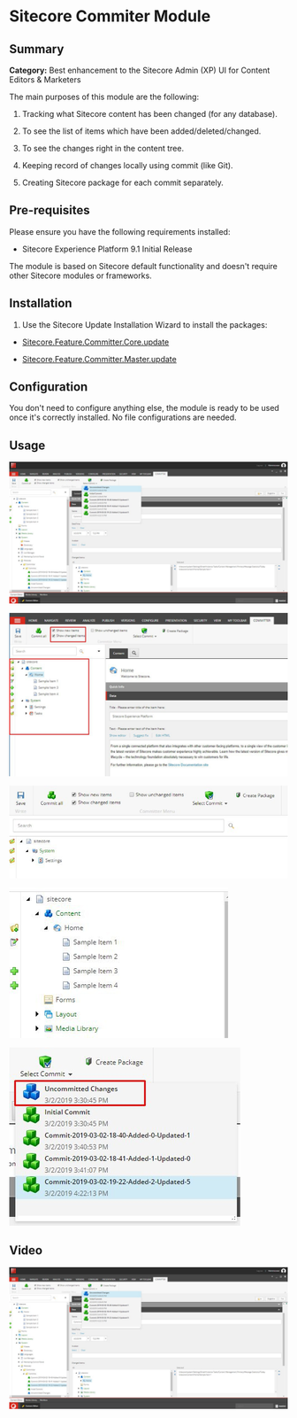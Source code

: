 # Sitecore Commiter Module

  

## Summary

  

**Category:** Best enhancement to the Sitecore Admin (XP) UI for Content Editors & Marketers

  

The main purposes of this module are the following:

1. Tracking what Sitecore content has been changed (for any database).

2. To see the list of items which have been added/deleted/changed.

3. To see the changes right in the content tree.

4. Keeping record of changes locally using commit (like Git).

5. Creating Sitecore package for each commit separately.

  
  

## Pre-requisites

  

Please ensure you have the following requirements installed:

- Sitecore Experience Platform 9.1 Initial Release

  

The module is based on Sitecore default functionality and doesn't require other Sitecore modules or frameworks.

  

## Installation

  

1. Use the Sitecore Update Installation Wizard to install the packages:

-  [Sitecore.Feature.Committer.Core.update](https://github.com/Sitecore-Hackathon/2019-Brave-Sitecorians/blob/master/sc.package/Sitecore.Feature.Committer.Core.update)

-  [Sitecore.Feature.Committer.Master.update](https://github.com/Sitecore-Hackathon/2019-Brave-Sitecorians/blob/master/sc.package/Sitecore.Feature.Committer.Master.update)

  

## Configuration

  

You don't need to configure anything else, the module is ready to be used once it's correctly installed. No file configurations are needed. 

## Usage 

 ![Changes](documentation/images/UncommitedChanges.jpeg?raw=true  "Commits List")

 ![Commiter Ribbon](documentation/images/CommiterRibbon.jpeg?raw=true  "Commiter Ribbon")
 
 ![Chunk](documentation/images/Chunk.jpeg?raw=true  "Chunk")
 
 ![Gutter](documentation/images/Gutter.jpeg?raw=true  "Gutter")
 
 ![Changes](documentation/images/UncommitedChanges2.jpeg?raw=true  "List")


## Video

[![Sitecore Hackathon 2019 Committer](documentation/images/UncommitedChanges.jpeg)](https://www.youtube.com/watch?v=pQi3UdAdWZc)
